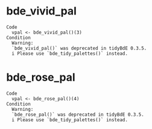 # bde_vivid_pal

    Code
      vpal <- bde_vivid_pal()(3)
    Condition
      Warning:
      `bde_vivid_pal()` was deprecated in tidyBdE 0.3.5.
      i Please use `bde_tidy_palettes()` instead.

# bde_rose_pal

    Code
      vpal <- bde_rose_pal()(4)
    Condition
      Warning:
      `bde_rose_pal()` was deprecated in tidyBdE 0.3.5.
      i Please use `bde_tidy_palettes()` instead.

